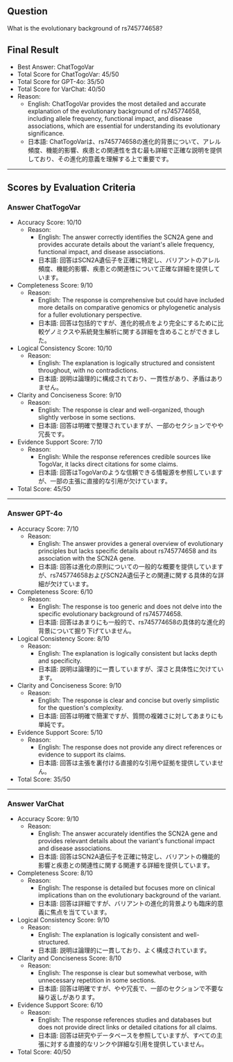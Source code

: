 ## Question

What is the evolutionary background of rs745774658?

## Final Result

- Best Answer: ChatTogoVar
- Total Score for ChatTogoVar: 45/50
- Total Score for GPT-4o: 35/50
- Total Score for VarChat: 40/50
- Reason:
  - English: ChatTogoVar provides the most detailed and accurate explanation of the evolutionary background of rs745774658, including allele frequency, functional impact, and disease associations, which are essential for understanding its evolutionary significance.
  - 日本語: ChatTogoVarは、rs745774658の進化的背景について、アレル頻度、機能的影響、疾患との関連性を含む最も詳細で正確な説明を提供しており、その進化的意義を理解する上で重要です。

---

## Scores by Evaluation Criteria

### Answer ChatTogoVar
- Accuracy Score: 10/10
  - Reason: 
    - English: The answer correctly identifies the SCN2A gene and provides accurate details about the variant's allele frequency, functional impact, and disease associations.
    - 日本語: 回答はSCN2A遺伝子を正確に特定し、バリアントのアレル頻度、機能的影響、疾患との関連性について正確な詳細を提供しています。
- Completeness Score: 9/10
  - Reason: 
    - English: The response is comprehensive but could have included more details on comparative genomics or phylogenetic analysis for a fuller evolutionary perspective.
    - 日本語: 回答は包括的ですが、進化的視点をより完全にするために比較ゲノミクスや系統発生解析に関する詳細を含めることができました。
- Logical Consistency Score: 10/10
  - Reason: 
    - English: The explanation is logically structured and consistent throughout, with no contradictions.
    - 日本語: 説明は論理的に構成されており、一貫性があり、矛盾はありません。
- Clarity and Conciseness Score: 9/10
  - Reason: 
    - English: The response is clear and well-organized, though slightly verbose in some sections.
    - 日本語: 回答は明確で整理されていますが、一部のセクションでやや冗長です。
- Evidence Support Score: 7/10
  - Reason: 
    - English: While the response references credible sources like TogoVar, it lacks direct citations for some claims.
    - 日本語: 回答はTogoVarのような信頼できる情報源を参照していますが、一部の主張に直接的な引用が欠けています。
- Total Score: 45/50

---

### Answer GPT-4o
- Accuracy Score: 7/10
  - Reason: 
    - English: The answer provides a general overview of evolutionary principles but lacks specific details about rs745774658 and its association with the SCN2A gene.
    - 日本語: 回答は進化の原則についての一般的な概要を提供していますが、rs745774658およびSCN2A遺伝子との関連に関する具体的な詳細が欠けています。
- Completeness Score: 6/10
  - Reason: 
    - English: The response is too generic and does not delve into the specific evolutionary background of rs745774658.
    - 日本語: 回答はあまりにも一般的で、rs745774658の具体的な進化的背景について掘り下げていません。
- Logical Consistency Score: 8/10
  - Reason: 
    - English: The explanation is logically consistent but lacks depth and specificity.
    - 日本語: 説明は論理的に一貫していますが、深さと具体性に欠けています。
- Clarity and Conciseness Score: 9/10
  - Reason: 
    - English: The response is clear and concise but overly simplistic for the question's complexity.
    - 日本語: 回答は明確で簡潔ですが、質問の複雑さに対してあまりにも単純です。
- Evidence Support Score: 5/10
  - Reason: 
    - English: The response does not provide any direct references or evidence to support its claims.
    - 日本語: 回答は主張を裏付ける直接的な引用や証拠を提供していません。
- Total Score: 35/50

---

### Answer VarChat
- Accuracy Score: 9/10
  - Reason: 
    - English: The answer accurately identifies the SCN2A gene and provides relevant details about the variant's functional impact and disease associations.
    - 日本語: 回答はSCN2A遺伝子を正確に特定し、バリアントの機能的影響と疾患との関連性に関する関連する詳細を提供しています。
- Completeness Score: 8/10
  - Reason: 
    - English: The response is detailed but focuses more on clinical implications than on the evolutionary background of the variant.
    - 日本語: 回答は詳細ですが、バリアントの進化的背景よりも臨床的意義に焦点を当てています。
- Logical Consistency Score: 9/10
  - Reason: 
    - English: The explanation is logically consistent and well-structured.
    - 日本語: 説明は論理的に一貫しており、よく構成されています。
- Clarity and Conciseness Score: 8/10
  - Reason: 
    - English: The response is clear but somewhat verbose, with unnecessary repetition in some sections.
    - 日本語: 回答は明確ですが、やや冗長で、一部のセクションで不要な繰り返しがあります。
- Evidence Support Score: 6/10
  - Reason: 
    - English: The response references studies and databases but does not provide direct links or detailed citations for all claims.
    - 日本語: 回答は研究やデータベースを参照していますが、すべての主張に対する直接的なリンクや詳細な引用を提供していません。
- Total Score: 40/50